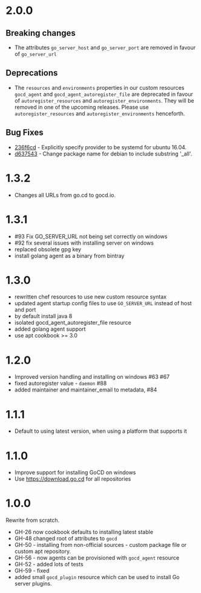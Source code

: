 # 2.0.0

## Breaking changes

* The attributes `go_server_host` and `go_server_port` are removed in favour of `go_server_url`

## Deprecations

* The `resources` and `environments` properties in our custom resources `gocd_agent` and `gocd_agent_autoregister_file` are deprecated in favour of `autoregister_resources` and `autoregister_environments`.
They will be removed in one of the upcoming releases. Please use `autoregister_resources` and `autoregister_environments` henceforth. 

## Bug Fixes

* [236f6cd](https://github.com/gocd/go-cookbook/commit/236f6cd) - Explicitly specify provider to be systemd for ubuntu 16.04.
* [d637543](https://github.com/gocd/go-cookbook/commit/d637543) - Change package name for debian to include substring '_all'.


# 1.3.2

* Changes all URLs from go.cd to gocd.io.

# 1.3.1

 * #93 Fix GO_SERVER_URL not being set correctly on windows
 * #92 fix several issues with installing server on windows
 * replaced obsolete gpg key
 * install golang agent as a binary from bintray

# 1.3.0

 * rewritten chef resources to use new custom resource syntax
 * updated agent startup config files to use `GO_SERVER_URL` instead of host and port
 * by default install java 8
 * isolated gocd_agent_autoregister_file resource
 * added golang agent support
 * use apt cookbook >= 3.0

# 1.2.0

 * Improved version handling and installing on windows #63 #67
 * fixed autoregister value - `daemon` #88
 * added maintainer and maintainer_email to metadata, #84

# 1.1.1

* Default to using latest version, when using a platform that supports it

# 1.1.0

* Improve support for installing GoCD on windows
* Use https://download.go.cd for all repositories

# 1.0.0

Rewrite from scratch.

* GH-26 now cookbook defaults to installing latest stable
* GH-48 changed root of attributes to `gocd`
* GH-50 - installing from non-official sources - custom package file or custom apt repository.
* GH-56 - now agents can be provisioned with `gocd_agent` resource
* GH-52 - added lots of tests
* GH-59 - fixed
* added small `gocd_plugin` resource which can be used to install Go server plugins.
